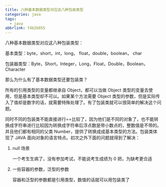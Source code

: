 ```yaml
---
title: 八种基本数据类型对应这八种包装类型
categories: java
tags:
  - java
abbrlink: f4b2b855
---
```

八种基本数据类型对应这八种包装类型：

基本类型：byte，short，int，long， float，double，boolean， char

包装器类型：Byte，Short，Integer，Long，Float，Double，Boolean，Character



那么为什么有了基本数据类型还要包装类？

所有的引用类型的变量都继承自 Object，都可以当做 Object 类型的变量去使用，但是基本类型却不可以。如果某个方法需要 Object 类型的参数，但是实际传入了值却是数字的话，就需要特殊处理了。有了包装类就可以很简单的解决这个问题。

同时不同的包装类不能直接进行==比较了，因为他们是不同的对象了，也不能转换成字符串进行比较因为转换成字符串后浮点数是带小数点的，整数值是不带的。并且他们都有相同的父类 Number，提供了转换成成基本类型的方法。包装类体现了 JAVA 面向对象的语言特点。初次之外下面的问题就得到了解决：

1. null 场景

   一个考生生病了，没有参加考试，不能说考生成绩为 0 把，为缺考更合适

2. 一些容器的参数，泛型的参数

   容器和泛型的参数都是引用类型，数值的话就可以用包装类了

   

